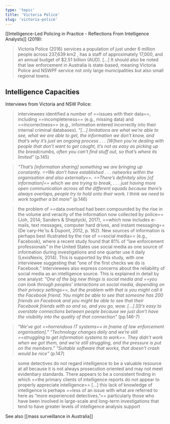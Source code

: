 ```yaml
---
type: 'topic'
title: 'Victoria Police'
slug: 'victoria-police'
---
```


[[Intelligence-Led Policing in Practice - Reflections From Intelligence Analysts]] (2019):
>Victoria Police (2016) services a population of just under 6 million people across 237,639 km2 , has a staff of approximately 17,000, and an annual budget of $2.51 billion (AUD). \[...] It should also be noted that law enforcement in Australia is state-based, meaning Victoria Police and NSWPF service not only large municipalities but also small regional towns.

## Intelligence Capacities
Interviews from Victoria and NSW Police:

> interviewees identified a number of ==issues with their data==, including ==incompleteness== (e.g., missing data) and ==incorrectness== (e.g., information entered incorrectly into their internal criminal databases).
> *"\[...] limitations are what we’re able to see, what we are able to get, the information we don’t know, and that’s why it’s just an ongoing process . . . \[W]hen you’re dealing with people that don’t want to get caught, it’s not as easy as picking up the breadcrumbs, often you can’t find stuff out, so that’s where its limited"* (p.145)

>*"That’s \[information sharing] something we are bringing up constantly. ==We don’t have established . . . networks within the organisation and also externally==. ==There’s definitely silos \[of information]== which we are trying to break, . . . just having more open communication across all the different squads because there’s always overlaps, people try to hold onto their work. I think we need to work together a bit more"* (p.146)

> the problem of ==data overload had been compounded by the rise in the volume and veracity of the information now collected by police== (Joh, 2014; Sanders & Sheptycki, 2017), ==which now includes e-mails, text messages, computer hard drives, and instant messaging== (De´cary-He´tu & Dupont, 2012, p. 162). New sources of information is perhaps best illustrated by the rise of ==social media== (e.g., Facebook), where a recent study found that 81% of “law enforcement professionals” in the United States use social media as one source of information during investigations and one quarter use it daily (LexisNexis, 2014). This is supported by this study, with one interviewee suggesting that “one of the first checks we do is Facebook.” Interviewees also express concerns about the reliability of social media as an intelligence source. This is explained in detail by one analyst:
> *"One of the big new things is social media and ==you can look through peoples’ interactions on social media, depending on their privacy settings==, but the problem with that is you might call it the Facebook friend. You might be able to see that someone has 200 friends on Facebook and you might be able to see that their Facebook friends with so and so, and you go, wow. \[...] \[I]t’s easy to overstate connections between people because we just don’t have the visibility into the quality of that connection"* (pp.146-7)

>*"We’ve got ==horrendous IT systems== in [name of law enforcement organisation]." 
>"Technology changes daily and we’re still ==struggling to get information systems to work==. They didn’t work when we got them, and we’re still struggling, and the pressure is put on the members." 
>"Suitable software that works, that doesn’t crash would be nice"* (p.147)

>some detectives do not regard intelligence to be a valuable resource at all because it is not always prosecution oriented and may not meet evidentiary standards. There appears to be a consistent finding in which ==the primary clients of intelligence reports do not appear to properly appreciate intelligence== \[...] this lack of knowledge of intelligence is perhaps ==less of an issue with what are referred to here as “more experienced detectives,”== particularly those who have been involved in large-scale and long-term investigations that tend to have greater levels of intelligence analysis support

See also [[mass surveillance in Australia]]